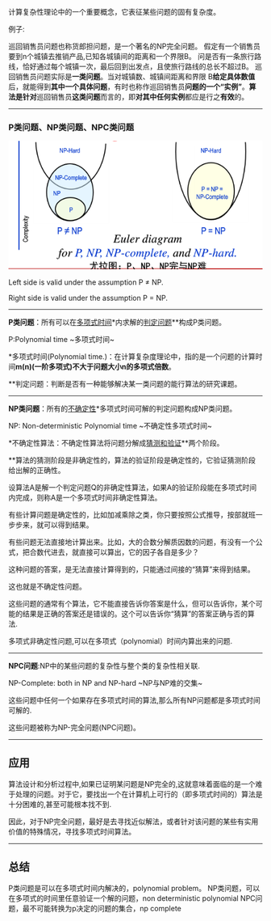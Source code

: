 计算复杂性理论中的一个重要概念，它表征某些问题的固有复杂度。

例子:

巡回销售员问题也称货郎担问题，是一个著名的NP完全问题。
假定有一个销售员要到n个城镇去推销产品,已知各城镇间的距离和一个界限B。
问是否有一条旅行路线，恰好通过每个城镇一次，最后回到出发点，且使旅行路线的总长不超过B。
巡回销售员问题实际是**一类问题**。当对城镇数、城镇间距离和界限 B**给定具体数值**后，就能得到**其中一个具体问题**，有时也称作巡回销售员**问题的一个“实例”**。**算法是针对**巡回销售员**这类问题**而言的，即**对其中任何实例**都应是行之**有效**的。

---

### P类问题、NP类问题、NPC类问题

![EulerNP](image/EulerNP.png)

Left side is valid under the assumption P ≠ NP.

Right side is valid under the assumption P = NP.

---

**P类问题**：所有可以在<u>多项式时间</u>\*内求解的<u>判定问题</u>**构成P类问题。

P:Polynomial time ~多项式时间~

*多项式时间(Polynomial time.)：在计算复杂度理论中，指的是一个问题的计算时间**m(n)(一阶多项式)**不大于问题大小n的**多项式倍数**。

**判定问题：判断是否有一种能够解决某一类问题的能行算法的研究课题。

---

 **NP类问题**：所有的<u>不确定性</u>*多项式时间可解的判定问题构成NP类问题。

NP: Non-deterministic Polynomial time ~不确定性多项式时间~

*不确定性算法：不确定性算法将问题分解成<u>猜测和验证</u>\*\*两个阶段。

**算法的猜测阶段是非确定性的，算法的验证阶段是确定性的，它验证猜测阶段给出解的正确性。

设算法A是解一个判定问题Q的非确定性算法，如果A的验证阶段能在多项式时间内完成，则称A是一个多项式时间非确定性算法。

有些计算问题是确定性的，比如加减乘除之类，你只要按照公式推导，按部就班一步步来，就可以得到结果。

有些问题无法直接地计算出来。比如，大的合数分解质因数的问题，有没有一个公式，把合数代进去，就直接可以算出，它的因子各自是多少？

这种问题的答案，是无法直接计算得到的，只能通过间接的“猜算”来得到结果。

这也就是不确定性问题。

这些问题的通常有个算法，它不能直接告诉你答案是什么，但可以告诉你，某个可能的结果是正确的答案还是错误的。这个可以告诉你“猜算”的答案正确与否的算法.

多项式非确定性问题,可以在多项式（polynomial）时间内算出来的问题.

---

**NPC问题**:NP中的某些问题的复杂性与整个类的复杂性相关联.

NP-Complete: both in NP and NP-hard ~NP与NP难的交集~

这些问题中任何一个如果存在多项式时间的算法,那么所有NP问题都是多项式时间可解的.

这些问题被称为NP-完全问题(NPC问题)。

---
## 应用
算法设计和分析过程中,如果已证明某问题是NP完全的,这就意味着面临的是一个难于处理的问题。对于它，要找出一个在计算机上可行的（即多项式时间的）算法是十分困难的,甚至可能根本找不到.

因此，对于NP完全问题，最好是去寻找近似解法，或者针对该问题的某些有实用价值的特殊情况，寻找多项式时间算法。

---

## 总结

P类问题是可以在多项式时间内解决的，polynomial problem。
NP类问题，可以在多项式的时间里任意验证一个解的问题，non deterministic polynomial
NPC问题，最不可能转换为p决定的问题的集合，np complete